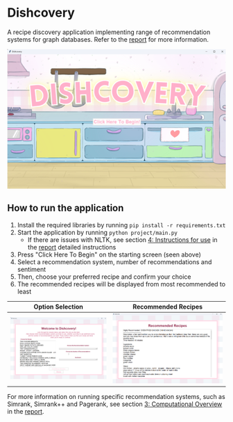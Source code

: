 # Dishcovery

A recipe discovery application implementing range of recommendation systems for graph databases. Refer to the [report](Project_2_Final_Report_CSC111.pdf) for more information.

![mainscreen](report/startscreen.png)

## How to run the application
1. Install the required libraries by running `pip install -r requirements.txt`
2. Start the application by running `python project/main.py`
   - If there are issues with NLTK, see section <ins>4: Instructions for use</ins> in the [report](Project_2_Final_Report_CSC111.pdf) detailed instructions
3. Press "Click Here To Begin" on the starting screen (seen above)
4. Select a recommendation system, number of recommendations and sentiment
5. Then, choose your preferred recipe and confirm your choice
6. The recommended recipes will be displayed from most recommended to least

Option Selection           |  Recommended Recipes
:-------------------------:|:-------------------------:
![](report/image.png)      |  ![](report/image2.png)

For more information on running specific recommendation systems, such as Simrank, Simrank++ and Pagerank, see section <ins>3: Computational Overview</ins> in the [report](Project_2_Final_Report_CSC111.pdf).
